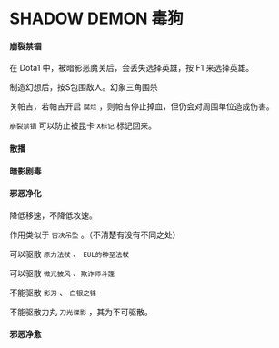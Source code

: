 

# SHADOW DEMON 毒狗

#### 崩裂禁锢

在 Dota1 中，被暗影恶魔关后，会丢失选择英雄，按 F1 来选择英雄。

制造幻想后，按S包围敌人。幻象三角围杀

关帕吉，若帕吉开启 `腐烂` ，则帕吉停止掉血，但仍会对周围单位造成伤害。

`崩裂禁锢` 可以防止被昆卡 `X标记` 标记回来。

#### 散播



#### 暗影剧毒



#### 邪恶净化

降低移速，不降低攻速。

作用类似于 `否决吊坠` 。（不清楚有没有不同之处）

可以驱散 `原力法杖` 、 `EUL的神圣法杖`

可以驱散 `微光披风` 、`欺诈师斗篷`

不能驱散 `影刃` 、 `白银之锋`

不能驱散力丸 `刀光谍影` ，其为不可驱散。

#### 邪恶净愈